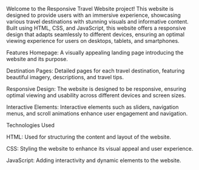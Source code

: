 Welcome to the Responsive Travel Website project! This website is designed to provide users with an immersive experience, showcasing various travel destinations with stunning visuals and informative content. Built using HTML, CSS, and JavaScript, this website offers a responsive design that adapts seamlessly to different devices, ensuring an optimal viewing experience for users on desktops, tablets, and smartphones.

Features
Homepage: A visually appealing landing page introducing the website and its purpose.

Destination Pages: Detailed pages for each travel destination, featuring beautiful imagery, descriptions, and travel tips.

Responsive Design: The website is designed to be responsive, ensuring optimal viewing and usability across different devices and screen sizes.

Interactive Elements: Interactive elements such as sliders, navigation menus, and scroll animations enhance user engagement and navigation.

Technologies Used

HTML: Used for structuring the content and layout of the website.

CSS: Styling the website to enhance its visual appeal and user experience.

JavaScript: Adding interactivity and dynamic elements to the website.
